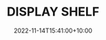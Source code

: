 ---
date: 2022-11-14T15:41:00+10:00
description: A display shelf made from construction barriers by @bgv4
draft: false
icon: 2022-11-14-display-shelf.webp
language: en
title: DISPLAY SHELF
link: https://www.instagram.com/p/Ck7RVuwMFuD/
alt: A photo of a white display shelf with red stripes. 

---